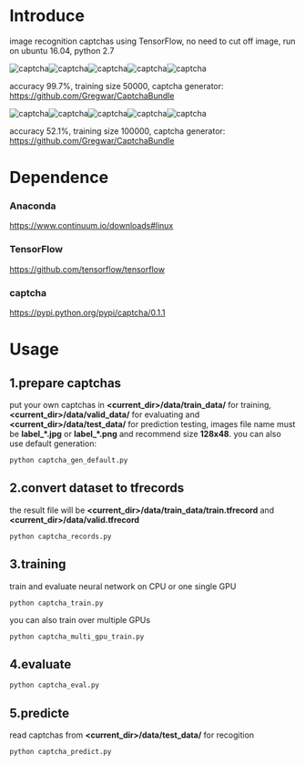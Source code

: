 Introduce
=========
image recognition captchas using TensorFlow, no need to cut off image, run on ubuntu 16.04, python 2.7

![captcha](https://raw.githubusercontent.com/PatrickLib/captcha_recognition/master/data/test_data/CMQVA_num717_1.png)![captcha](https://raw.githubusercontent.com/PatrickLib/captcha_recognition/master/data/test_data/CMQZJ_num908_1.png)![captcha](https://raw.githubusercontent.com/PatrickLib/captcha_recognition/master/data/test_data/CRGEU_num339_1.png)![captcha](https://raw.githubusercontent.com/PatrickLib/captcha_recognition/master/data/test_data/CZHBN_num989_1.png)![captcha](https://raw.githubusercontent.com/PatrickLib/captcha_recognition/master/data/test_data/DZPEW_num388_1.png)

accuracy 99.7%, training size 50000, captcha generator: https://github.com/Gregwar/CaptchaBundle

![captcha](https://raw.githubusercontent.com/PatrickLib/captcha_recognition/master/data/test_data/1ab2s_num286.jpg)![captcha](https://raw.githubusercontent.com/PatrickLib/captcha_recognition/master/data/test_data/1ezx8_num398.jpg)![captcha](https://raw.githubusercontent.com/PatrickLib/captcha_recognition/master/data/test_data/1iv22_num346.jpg)![captcha](https://raw.githubusercontent.com/PatrickLib/captcha_recognition/master/data/test_data/1kxw2_num940.jpg)![captcha](https://raw.githubusercontent.com/PatrickLib/captcha_recognition/master/data/test_data/3mtj9_num765.jpg)

accuracy 52.1%, training size 100000, captcha generator: https://github.com/Gregwar/CaptchaBundle
 
Dependence
==========
### Anaconda
https://www.continuum.io/downloads#linux
### TensorFlow
https://github.com/tensorflow/tensorflow
### captcha
https://pypi.python.org/pypi/captcha/0.1.1

Usage
=====
1.prepare captchas
------------------
put your own captchas in **<current_dir>/data/train_data/** for training, **<current_dir>/data/valid_data/** for evaluating and **<current_dir>/data/test_data/** for prediction testing, images file name must be **label_\*.jpg** or **label_\*.png** and recommend size **128x48**. you can also use default generation:
```
python captcha_gen_default.py
```

2.convert dataset to tfrecords
------------------------------
the result file will be **<current_dir>/data/train_data/train.tfrecord** and **<current_dir>/data/valid.tfrecord**
```
python captcha_records.py
```

3.training
-------------
train and evaluate neural network on CPU or one single GPU
```
python captcha_train.py
```
you can also train over multiple GPUs
```
python captcha_multi_gpu_train.py
```

4.evaluate
-----------------
```
python captcha_eval.py
```

5.predicte 
----------
read captchas from **<current_dir>/data/test_data/** for recogition
```
python captcha_predict.py
```

